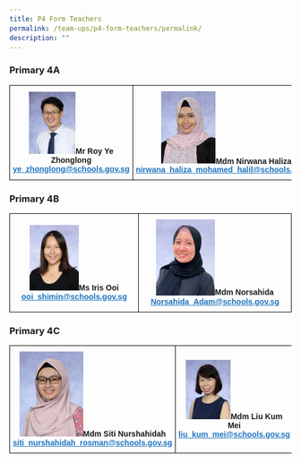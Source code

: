 ```yaml
---
title: P4 Form Teachers
permalink: /team-ups/p4-form-teachers/permalink/
description: ""
---
```

### **Primary 4A**

<style type="text/css">
.tg  {border-collapse:collapse;border-spacing:0;}
.tg td{border-color:black;border-style:solid;border-width:1px;font-family:Arial, sans-serif;font-size:14px;
  overflow:hidden;padding:10px 5px;word-break:normal;}
.tg th{border-color:black;border-style:solid;border-width:1px;font-family:Arial, sans-serif;font-size:14px;
  font-weight:normal;overflow:hidden;padding:10px 5px;word-break:normal;}
.tg .tg-f4yw{background-color:#FFF;text-align:center;vertical-align:middle}
.tg .tg-vgmr{background-color:#;text-align:center;vertical-align:middle}
</style>
<table class="tg">
<thead>
  <tr>
    <td colspan="2" class="tg-vgmr"><img style="width:40%" src="/images/Our%20Team%20UPS/P4%20Form%20Teachers/mr%20roy%20ye%20zhonglong.jpg"><span style="font-weight:bold">Mr Roy Ye Zhonglong</span><br><span style="font-weight:bold"><a rel="noopener noreferrer" target="_blank" href="mailto:ye_zhonglong@schools.gov.sg"><span style="text-decoration:underline;color:#1E73BE;background-color:transparent">ye_zhonglong@schools.gov.sg</span></a></span></td>
    <td class="tg-vgmr"><img style="width:30%" src="/images/Our%20Team%20UPS/Malay%20Language%20Teachers/mdm%20nirwana%20haliza%20bte%20mohamed%20hal.jpg"><span style="font-weight:bold">Mdm Nirwana Haliza</span><br><span style="font-weight:bold"><a rel="noopener noreferrer" target="_blank" href="mailto:nirwana_haliza_mohamed_halil@schools.gov.sg"><span style="text-decoration:underline;color:#1E73BE;background-color:transparent">nirwana_haliza_mohamed_halil@schools.gov.sg</span></a></span><br>
		</td>
	</tr>
</thead>
</table>

### **Primary 4B**

<style type="text/css">
.tg  {border-collapse:collapse;border-spacing:0;}
.tg td{border-color:black;border-style:solid;border-width:1px;font-family:Arial, sans-serif;font-size:14px;
  overflow:hidden;padding:10px 5px;word-break:normal;}
.tg th{border-color:black;border-style:solid;border-width:1px;font-family:Arial, sans-serif;font-size:14px;
  font-weight:normal;overflow:hidden;padding:10px 5px;word-break:normal;}
.tg .tg-f4yw{background-color:#FFF;text-align:center;vertical-align:middle}
.tg .tg-vgmr{background-color:#;text-align:center;vertical-align:middle}
</style>
<table class="tg">
<thead>
  <tr>
    <td colspan="2" class="tg-vgmr"><img style="width:40%" src="/images/Our%20Team%20UPS/P4%20Form%20Teachers/ms%20iris%20ooi%20shimin.jpg"><span style="font-weight:bold">Ms Iris Ooi</span><br><span style="font-weight:bold"><a rel="noopener noreferrer" target="_blank" href="mailto:ooi_shimin@schools.gov.sg"><span style="text-decoration:underline;color:#1E73BE;background-color:transparent">ooi_shimin@schools.gov.sg</span></a></span></td>
    <td class="tg-vgmr"><img style="width:40%" src="/images/Our%20Team%20UPS/Art%20Teachers/Norsahida.png"><span style="font-weight:bold">Mdm Norsahida</span><br><span style="font-weight:bold"><a rel="noopener noreferrer" target="_blank" href="mailto:Norsahida_Adam@schools.gov.sg"><span style="text-decoration:underline;color:#1E73BE;background-color:transparent">Norsahida_Adam@schools.gov.sg</span></a></span><br>
		</td>
	</tr>
</thead>
</table>

### **Primary 4C**

<style type="text/css">
.tg  {border-collapse:collapse;border-spacing:0;}
.tg td{border-color:black;border-style:solid;border-width:1px;font-family:Arial, sans-serif;font-size:14px;
  overflow:hidden;padding:10px 5px;word-break:normal;}
.tg th{border-color:black;border-style:solid;border-width:1px;font-family:Arial, sans-serif;font-size:14px;
  font-weight:normal;overflow:hidden;padding:10px 5px;word-break:normal;}
.tg .tg-f4yw{background-color:#FFF;text-align:center;vertical-align:middle}
.tg .tg-vgmr{background-color:#;text-align:center;vertical-align:middle}
</style>
<table class="tg">
<thead>
  <tr>
    <td colspan="2" class="tg-vgmr"><img style="width:40%" src="/images/Our%20Team%20UPS/P4%20Form%20Teachers/mdm%20siti%20nurshahidah%20binte%20rosman.jpg"><span style="font-weight:bold">Mdm Siti Nurshahidah</span><br><span style="font-weight:bold"><a rel="noopener noreferrer" target="_blank" href="mailto:siti_nurshahidah_rosman@schools.gov.sg"><span style="text-decoration:underline;color:#1E73BE;background-color:transparent">siti_nurshahidah_rosman@schools.gov.sg</span></a></span></td>
    <td class="tg-vgmr"><img style="width:40%" src="/images/Our%20Team%20UPS/Chinese%20Language%20Teachers/mdm%20liu%20kum%20mei.jpg"><span style="font-weight:bold">Mdm Liu Kum Mei</span><br><span style="font-weight:bold"><a rel="noopener noreferrer" target="_blank" href="mailto:liu_kum_mei@schools.gov.sg"><span style="text-decoration:underline;color:#1E73BE;background-color:transparent">liu_kum_mei@schools.gov.sg</span></a></span><br>
		</td>
	</tr>
</thead>
</table>